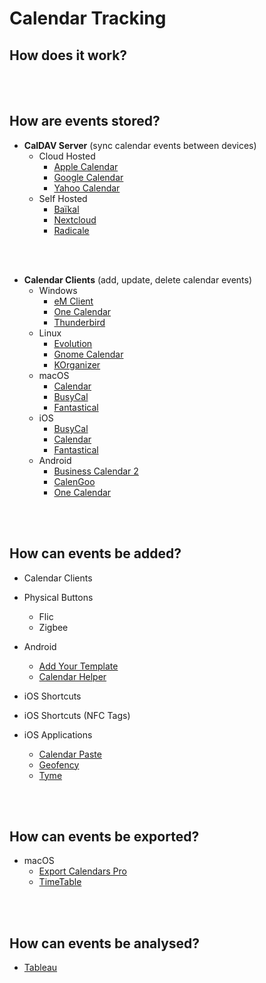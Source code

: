 
# Calendar Tracking
##  How does it work?
<br />
<br />

##  How are events stored?
* **CalDAV Server**  (sync calendar events between devices)
  * Cloud Hosted
    * [Apple Calendar](https://www.icloud.com/calendar/) 
    * [Google Calendar](http://calendar.google.com)
    * [Yahoo Calendar](http://calendar.yahoo.com)
   * Self Hosted
     * [Baïkal](http://www.baikal-server.com)
     * [Nextcloud](http://nextcloud.com) 
     * [Radicale](http://radicale.org)
<br />
<br />

* **Calendar Clients** (add, update, delete calendar events)
  * Windows
     * [eM Client](http://www.emclient.com)
     * [One Calendar](https://www.onecalendar.nl)
     * [Thunderbird](https://www.thunderbird.net/en-US/calendar/)
  * Linux
    * [Evolution](https://wiki.gnome.org/Apps/Evolution) 
    * [Gnome Calendar](https://snapcraft.io/gnome-calendar)
    * [KOrganizer](https://apps.kde.org/en/korganizer)
  * macOS
    * [Calendar](http://support.apple.com/en-gb/guide/calendar/welcome/mac)
    * [BusyCal](https://www.busymac.com)
    * [Fantastical](https://flexibits.com/)
  * iOS
    * [BusyCal](https://apps.apple.com/us/app/id1035689743)
    * [Calendar](http://support.apple.com/en-gb/guide/calendar/welcome/mac)
    * [Fantastical](https://apps.apple.com/app/id718043190)
  * Android
    * [Business Calendar 2](https://play.google.com/store/apps/details?id=com.appgenix.bizcal)
    * [CalenGoo](https://play.google.com/store/apps/details?id=com.calengoo.android)
    * [One Calendar](https://play.google.com/store/apps/details?id=biz.codespark.xcalendarapp)
<br />
<br />

## How can events be added?  
* Calendar Clients  

* Physical Buttons  
  * Flic
  * Zigbee  
* Android 
  * [Add Your Template](https://play.google.com/store/apps/details?id=streim.de.quickaddroidpro)
  * [Calendar Helper](https://play.google.com/store/apps/details?id=net.noople.calendarhelper)
* iOS Shortcuts  
* iOS Shortcuts (NFC Tags)
* iOS Applications
  * [Calendar Paste](https://apps.apple.com/app/id581693524)
  * [Geofency](https://apps.apple.com/app/id615538630)
  * [Tyme](https://www.tyme-app.com)
<br />
<br />

## How can events be exported? 
* macOS
  * [Export Calendars Pro](http://apps.apple.com/app/id663835623)
  * [TimeTable](http://www.stevenriggs.com)
<br />
<br />

## How can events be analysed?
 * [Tableau](https://www.tableau.com)
<br />
<br />
